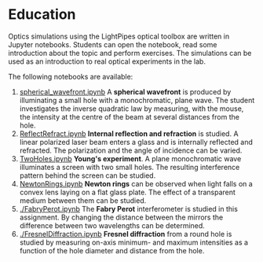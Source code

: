 # Education
Optics simulations using the LightPipes optical toolbox are written in Jupyter notebooks. Students can open the notebook, read some introduction about the topic and perform exercises. The simulations can be used as an introduction to real optical experiments in the lab.

The following notebooks are available:

1. [spherical_wavefront.ipynb](./spherical_wavefront.ipynb) A **spherical wavefront** is produced by illuminating a small hole with a monochromatic, plane wave. The student investigates the inverse quadratic law by measuring, with the mouse, the intensity at the centre of the beam at several distances from the hole.
2. [ReflectRefract.ipynb](./ReflectRefract.ipynb) **Internal reflection and refraction** is studied. A linear polarized laser beam enters a glass and is internally reflected and refracted. The polarization and the angle of incidence can be varied.
3. [TwoHoles.ipynb](./TwoHoles.ipynb) **Young's experiment**. A plane monochromatic wave illuminates a screen with two small holes. The resulting interference pattern behind the screen can be studied.
4. [NewtonRings.ipynb](./NewtonRings.ipynb) **Newton rings** can be observed when light falls on a convex lens laying on a flat glass plate. The effect of a transparent medium between them can be studied.
5. [./FabryPerot.ipynb](./FabryPerot.ipynb) The **Fabry Perot** interferometer is studied in this assignment. By changing the distance between the mirrors the difference between two wavelengths can be determined.
6. [./FresnelDiffraction.ipynb](./FresnelDiffraction.ipynb) **Fresnel diffraction** from a round hole is studied by measuring on-axis minimum- and maximum intensities as a function of the hole diameter and distance from the hole.
